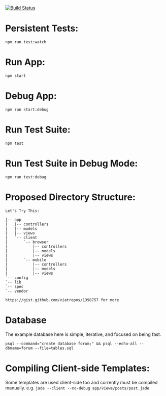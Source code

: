[![Build Status](https://travis-ci.org/twinlabs/forum.svg?branch=master)](https://travis-ci.org/twinlabs/forum)

Persistent Tests:
=================
`npm run test:watch`

Run App:
========
`npm start`

Debug App:
==========
`npm run start:debug`

Run Test Suite:
===============
`npm test`

Run Test Suite in Debug Mode:
=============================
`npm run test:debug`

Proposed Directory Structure:
=============================

```
Let's Try This:

|-- app
|   |-- controllers
|   |-- models
|   |-- views
|   `-- client
|       `-- browser
|           |-- controllers
|           |-- models
|           |-- views
|       `-- mobile
|           |-- controllers
|           |-- models
|           |-- views
`-- config
`-- lib
`-- spec
`-- vendor

https://gist.github.com/viatropos/1398757 for more

```

Database
========

The example database here is simple, iterative, and focused on being fast.

```
psql --command="create database forum;" && psql --echo-all --dbname=forum --file=tables.sql
```

Compiling Client-side Templates:
================================
Some templates are used client-side too and currently must be
compiled manually. e.g. `jade --client --no-debug app/views/posts/post.jade`
